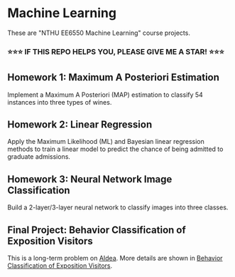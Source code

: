 # Machine Learning
These are "NTHU EE6550 Machine Learning" course projects.

<h3>⭐⭐⭐ IF THIS REPO HELPS YOU, PLEASE GIVE ME A STAR! ⭐⭐⭐</h3>

## Homework 1: Maximum A Posteriori Estimation
Implement a Maximum A Posteriori (MAP) estimation to classify 54 instances into three types of wines.

## Homework 2: Linear Regression
Apply the Maximum Likelihood (ML) and Bayesian linear regression methods to train a linear model to predict the chance of being admitted to graduate admissions.

## Homework 3: Neural Network Image Classification
Build a 2-layer/3-layer neural network to classify images into three classes.

## Final Project: Behavior Classification of Exposition Visitors
This is a long-term problem on [AIdea](https://aidea-web.tw/). More details are shown in [Behavior Classification of Exposition Visitors](https://aidea-web.tw/topic/107d9eb3-5a37-4303-9e60-11bebef82f51).
